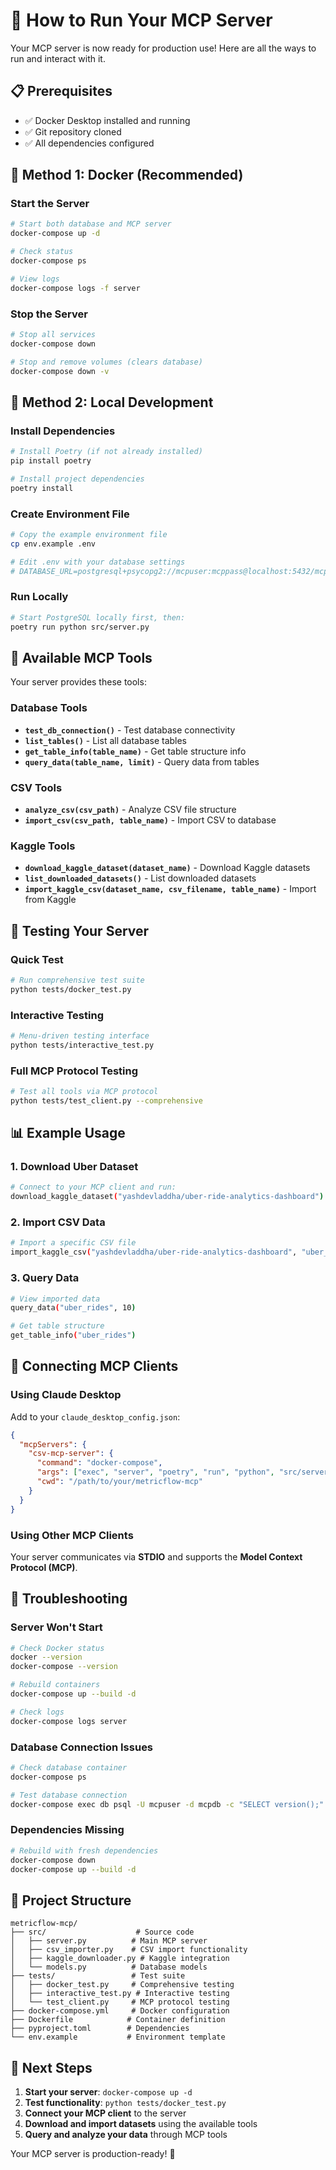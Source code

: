 # 🚀 How to Run Your MCP Server

Your MCP server is now ready for production use! Here are all the ways to run and interact with it.

## 📋 Prerequisites

- ✅ Docker Desktop installed and running
- ✅ Git repository cloned
- ✅ All dependencies configured

## 🐳 Method 1: Docker (Recommended)

### Start the Server
```bash
# Start both database and MCP server
docker-compose up -d

# Check status
docker-compose ps

# View logs
docker-compose logs -f server
```

### Stop the Server
```bash
# Stop all services
docker-compose down

# Stop and remove volumes (clears database)
docker-compose down -v
```

## 🧪 Method 2: Local Development

### Install Dependencies
```bash
# Install Poetry (if not already installed)
pip install poetry

# Install project dependencies
poetry install
```

### Create Environment File
```bash
# Copy the example environment file
cp env.example .env

# Edit .env with your database settings
# DATABASE_URL=postgresql+psycopg2://mcpuser:mcppass@localhost:5432/mcpdb
```

### Run Locally
```bash
# Start PostgreSQL locally first, then:
poetry run python src/server.py
```

## 🔧 Available MCP Tools

Your server provides these tools:

### Database Tools
- **`test_db_connection()`** - Test database connectivity
- **`list_tables()`** - List all database tables
- **`get_table_info(table_name)`** - Get table structure info
- **`query_data(table_name, limit)`** - Query data from tables

### CSV Tools
- **`analyze_csv(csv_path)`** - Analyze CSV file structure
- **`import_csv(csv_path, table_name)`** - Import CSV to database

### Kaggle Tools
- **`download_kaggle_dataset(dataset_name)`** - Download Kaggle datasets
- **`list_downloaded_datasets()`** - List downloaded datasets
- **`import_kaggle_csv(dataset_name, csv_filename, table_name)`** - Import from Kaggle

## 🧪 Testing Your Server

### Quick Test
```bash
# Run comprehensive test suite
python tests/docker_test.py
```

### Interactive Testing
```bash
# Menu-driven testing interface
python tests/interactive_test.py
```

### Full MCP Protocol Testing
```bash
# Test all tools via MCP protocol
python tests/test_client.py --comprehensive
```

## 📊 Example Usage

### 1. Download Uber Dataset
```bash
# Connect to your MCP client and run:
download_kaggle_dataset("yashdevladdha/uber-ride-analytics-dashboard")
```

### 2. Import CSV Data
```bash
# Import a specific CSV file
import_kaggle_csv("yashdevladdha/uber-ride-analytics-dashboard", "uber_data.csv", "uber_rides")
```

### 3. Query Data
```bash
# View imported data
query_data("uber_rides", 10)

# Get table structure
get_table_info("uber_rides")
```

## 🔌 Connecting MCP Clients

### Using Claude Desktop
Add to your `claude_desktop_config.json`:
```json
{
  "mcpServers": {
    "csv-mcp-server": {
      "command": "docker-compose",
      "args": ["exec", "server", "poetry", "run", "python", "src/server.py"],
      "cwd": "/path/to/your/metricflow-mcp"
    }
  }
}
```

### Using Other MCP Clients
Your server communicates via **STDIO** and supports the **Model Context Protocol (MCP)**.

## 🐛 Troubleshooting

### Server Won't Start
```bash
# Check Docker status
docker --version
docker-compose --version

# Rebuild containers
docker-compose up --build -d

# Check logs
docker-compose logs server
```

### Database Connection Issues
```bash
# Check database container
docker-compose ps

# Test database connection
docker-compose exec db psql -U mcpuser -d mcpdb -c "SELECT version();"
```

### Dependencies Missing
```bash
# Rebuild with fresh dependencies
docker-compose down
docker-compose up --build -d
```

## 📁 Project Structure

```
metricflow-mcp/
├── src/                    # Source code
│   ├── server.py          # Main MCP server
│   ├── csv_importer.py    # CSV import functionality
│   ├── kaggle_downloader.py # Kaggle integration
│   └── models.py          # Database models
├── tests/                 # Test suite
│   ├── docker_test.py     # Comprehensive testing
│   ├── interactive_test.py # Interactive testing
│   └── test_client.py     # MCP protocol testing
├── docker-compose.yml     # Docker configuration
├── Dockerfile            # Container definition
├── pyproject.toml        # Dependencies
└── env.example           # Environment template
```

## 🎯 Next Steps

1. **Start your server**: `docker-compose up -d`
2. **Test functionality**: `python tests/docker_test.py`
3. **Connect your MCP client** to the server
4. **Download and import datasets** using the available tools
5. **Query and analyze your data** through MCP tools

Your MCP server is production-ready! 🎉
